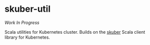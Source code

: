 # skuber-util

*Work In Progress*

Scala utilities for Kubernetes cluster. 
Builds on the [skuber](https://github.com/doriordan/skuber) Scala client library for Kubernetes.

